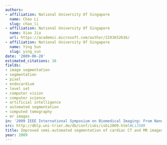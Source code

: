 ```yaml
---
authors:
- affiliation: National University Of Singapore
  name: Chao Li
  slug: chao_li
- affiliation: National University Of Singapore
  name: Xiao Jia
  url: https://academic.microsoft.com/author/2293652616/
- affiliation: National University Of Singapore
  name: Ying Sun
  slug: ying_sun
date: '2009-06-28'
estimated_citations: 16
fields:
- image segmentation
- segmentation
- pixel
- endocardium
- level set
- computer vision
- computer science
- artificial intelligence
- automated segmentation
- computed tomography
- mr images
in: '2009 IEEE International Symposium on Biomedical Imaging: From Nano to Macro'
src: http://dblp.uni-trier.de/db/conf/isbi/isbi2009.html#LiJS09
title: Improved semi-automated segmentation of cardiac CT and MR images
year: 2009
---
```

